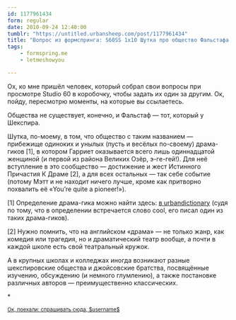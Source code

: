 ```yaml
---
id: 1177961434
form: regular
date: 2010-09-24 12:40:00
tumblr: "https://untitled.urbansheep.com/post/1177961434"
title: "Вопрос из формспринга: S60SS 1x10 Шутка про общество Фальстафа включает в себя то, что никакого общества не существует? Фальстаф — это тот, который у Шекспира или где?"
tags:
    - formspring.me
    - letmeshowyou

---
```


<p class="formspringmeAnswer">Ох, ко мне пришёл человек, который собрал свои вопросы при просмотре Studio 60 в коробочку, чтобы задать их один за другим. Ок, пойду, пересмотрю моменты, на которые вы ссылаетесь.</p>

<p>Общества не существует, конечно, и Фальстаф — тот, который у Шекспира.</p>

<p>Шутка, по-моему, в том, что общество с таким названием — прибежище одиноких и унылых (пусть и весёлых по-своему) драма-гиков [1], в котором Гарриет оказывается всего лишь одиннадцатой женщиной (и первой из района Великих Озёр, э-ге-гей!). Для неё вступление в это сообщество — достижение и жест Истинного Причастия К Драме [2], а для всех остальных — так себе событие (потому Мэтт и не находит ничего лучше, кроме как притворно похвалить её «You&rsquo;re quite a pioneer!»).</p>

<p>[1] Определение драма-гика можно найти здесь: <a href="http://www.urbandictionary.com/define.php?term=drama+geek" target="_blank" rel="nofollow" class="nofollow">в urbandictionary</a> (судя по тому, что в определении встречается слово cool, его писал один из таких драма-гиков).</p>

<p>[2] Нужно помнить, что на английском «драма» — не только жанр, как комедия или трагедия, но и драматический театр вообще, а почти в каждой школе есть свой театральный кружок.</p>

<p>А в крупных школах и колледжах иногда возникают разные шекспировские общества и джойсовские братства, посвящённые изучению, обсуждению (и немного глумлению), а также постановке различных авторов — преимущественно классических.</p>

<p>*</p>

<p class="formspringmeFooter">
    <small><a href="http://formspring.me/urbansheep?utm_medium=social&amp;utm_source=tumblr&amp;utm_campaign=shareanswer">Ок, поехали: спрашивать сюда, $username$</a></small>
</p>

